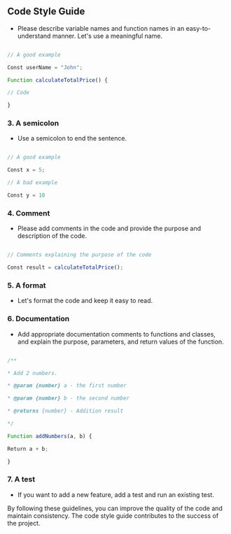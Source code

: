 ## Code Style Guide

- Please describe variable names and function names in an easy-to-understand manner. Let's use a meaningful name.

```javascript

// A good example

Const userName = "John";

Function calculateTotalPrice() {

// Code

}

```

### 3. A semicolon

- Use a semicolon to end the sentence.

```javascript

// A good example

Const x = 5;

// A bad example

Const y = 10

```

### 4. Comment

- Please add comments in the code and provide the purpose and description of the code.

```javascript

// Comments explaining the purpose of the code

Const result = calculateTotalPrice();

```

### 5. A format

- Let's format the code and keep it easy to read.

### 6. Documentation

- Add appropriate documentation comments to functions and classes, and explain the purpose, parameters, and return values of the function.

```javascript

/**

* Add 2 numbers.

* @param {number} a - the first number

* @param {number} b - the second number

* @returns {number} - Addition result

*/

Function addNumbers(a, b) {

Return a + b;

}

```

### 7. A test

- If you want to add a new feature, add a test and run an existing test.

By following these guidelines, you can improve the quality of the code and maintain consistency. The code style guide contributes to the success of the project.
